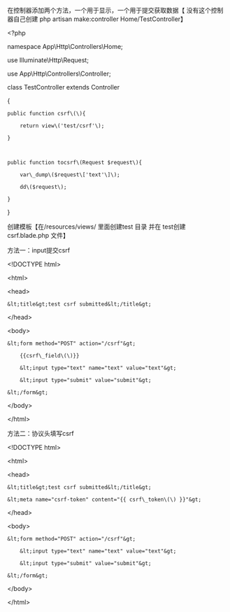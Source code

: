 在控制器添加两个方法，一个用于显示，一个用于提交获取数据【 没有这个控制器自己创建 php artisan make:controller Home/TestController】

&lt;?php



namespace App\Http\Controllers\Home;



use Illuminate\Http\Request;

use App\Http\Controllers\Controller;



class TestController extends Controller

{

	public function csrf\(\){

		return view\('test/csrf'\);

	}



    public function tocsrf\(Request $request\){

    	var\_dump\($request\['text'\]\);

    	dd\($request\);

    }

}





创建模板【在/resources/views/ 里面创建test 目录 并在 test创建 csrf.blade.php 文件】

方法一：input提交csrf

&lt;!DOCTYPE html&gt;

&lt;html&gt;

&lt;head&gt;

	&lt;title&gt;test csrf submitted&lt;/title&gt;

&lt;/head&gt;

&lt;body&gt;

	&lt;form method="POST" action="/csrf"&gt;

		{{csrf\_field\(\)}}

		&lt;input type="text" name="text" value="text"&gt;

		&lt;input type="submit" value="submit"&gt;

	&lt;/form&gt;

&lt;/body&gt;

&lt;/html&gt;



方法二：协议头填写csrf

&lt;!DOCTYPE html&gt;

&lt;html&gt;

&lt;head&gt;

	&lt;title&gt;test csrf submitted&lt;/title&gt;

	&lt;meta name="csrf-token" content="{{ csrf\_token\(\) }}"&gt; 

&lt;/head&gt;

&lt;body&gt;

	&lt;form method="POST" action="/csrf"&gt;

		&lt;input type="text" name="text" value="text"&gt;

		&lt;input type="submit" value="submit"&gt;

	&lt;/form&gt;

&lt;/body&gt;

&lt;/html&gt;

